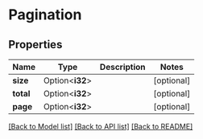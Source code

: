 # Pagination

## Properties

Name | Type | Description | Notes
------------ | ------------- | ------------- | -------------
**size** | Option<**i32**> |  | [optional]
**total** | Option<**i32**> |  | [optional]
**page** | Option<**i32**> |  | [optional]

[[Back to Model list]](../README.md#documentation-for-models) [[Back to API list]](../README.md#documentation-for-api-endpoints) [[Back to README]](../README.md)


